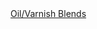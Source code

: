<a href=" https://t.umblr.com/redirect?z=http%3A%2F%2Fwww.sawmillcreek.org%2Fshowthread.php%3F150658-Sam-Maloof-s-finish&amp;t=NjM1M2Q2NGE3ZDY4OTg4Y2U2YTFhZDJlYTY1YjhmZWY0N2VmNzI4NixUM3hMQXpIeA%3D%3D&amp;b=t%3AqHVAHG4mRdaot7uHHBcIRA&amp;p=https%3A%2F%2Fweekendjoiner.com%2Fpost%2F46421306195%2Foilvarnish-blends&amp;m=0">
                        Oil/Varnish Blends                    </a>
